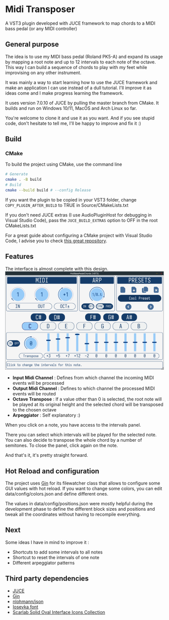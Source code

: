 # Midi Transposer


A VST3 plugin developed with JUCE framework to map chords to a MIDI bass pedal (or any MIDI controller)

## General purpose


The idea is to use my MIDI bass pedal (Roland PK5-A) and expand its usage by mapping a root note and up to 12 intervals to each note of the octave. 
This way I can build a sequence of chords to play with my feet while improvising on any other instrument.


It was mainly a way to start learning how to use the JUCE framework and make an application I can use instead of a dull tutorial. 
I'll improve it as ideas come and I make progress learning the framework. 

It uses version 7.0.10 of JUCE by pulling the master branch from CMake. It builds and run on Windows 10/11, MacOS and Arch Linux so far. 

You're welcome to clone it and use it as you want. And if you see stupid code, don't hesitate to tell me, I'll be happy to improve and fix it :) 

## Build

### CMake ###

To build the project using CMake, use the command line

```bash
# Generate
cmake . -B build
# Build
cmake --build build # --config Release
```

If you want the plugin to be copied in your VST3 folder, change `COPY_PLUGIN_AFTER_BUILD` to TRUE in Source/CMakeLists.txt

If you don't need JUCE extras (I use AudioPluginHost for debugging in Visual Studio Code), pass the `JUCE_BUILD_EXTRAS` option to OFF in the root CMakeLists.txt

For a great guide about configuring a CMake project with Visual Studio Code, I advise you to check [this great repository](https://github.com/tomoyanonymous/juce_cmake_vscode_example).

## Features

The interface is almost complete with this design.
![interface](./Midi%20Transposer%20v0.5.png)

* **Input Midi Channel** : Defines from which channel the incoming MIDI events will be processed
* **Output Midi Channel** : Defines to which channel the processed MIDI events will be routed
* **Octave Transpose** : If a value other than 0 is selected, the root note will be played at its original height and the selected chord will be transposed to the chosen octave
* **Arpeggiator** : Self explanatory :)

When you click on a note, you have access to the intervals panel.

There you can select which intervals will be played for the selected note. You can also decide to transpose the whole chord by a number of semitones. To close the panel, click again on the note.

And that's it, it's pretty straight forward.

## Hot Reload and configuration

The project uses [Gin](https://github.com/FigBug/Gin) for its filewatcher class that allows to configure some GUI values with hot reload. If you want to change some colors, you can edit data/config/colors.json and define different ones.

The values in data/config/positions.json were mostly helpful during the development phase to define the different block sizes and positions and tweak all the coordinates without having to recompile everything.

## Next

Some ideas I have in mind to improve it :
 * Shortcuts to add some intervals to all notes
 * Shortcut to reset the intervals of one note
 * Different arpeggiator patterns

 ## Third party dependencies

- [JUCE](https://juce.com/)
- [Gin](https://github.com/FigBug/Gin)
- [nlohmann/json](https://github.com/nlohmann/json)
- [Iosevka font](https://github.com/be5invis/Iosevka)
- [Scarlab Solid Oval Interface Icons Collection](https://www.svgrepo.com/collection/scarlab-solid-oval-interface-icons/)